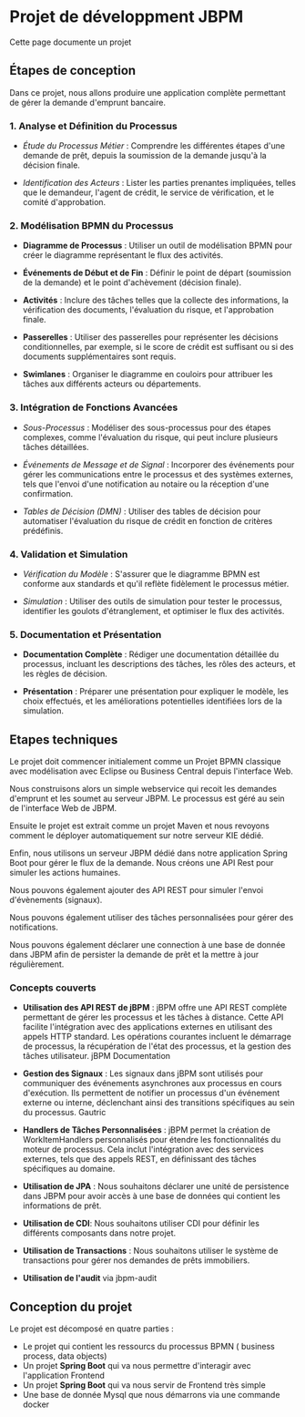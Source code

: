 # Projet de développment JBPM

Cette page documente un projet

## Étapes de conception

Dans ce projet, nous allons produire une application complète permettant de gérer la demande d'emprunt bancaire.

### 1. Analyse et Définition du Processus

- _Étude du Processus Métier_ : Comprendre les différentes étapes d'une demande de prêt, depuis la soumission de la demande jusqu'à la décision finale.

- _Identification des Acteurs_ : Lister les parties prenantes impliquées, telles que le demandeur, l'agent de crédit, le service de vérification, et le comité d'approbation.

### 2. Modélisation BPMN du Processus

- **Diagramme de Processus** : Utiliser un outil de modélisation BPMN pour créer le diagramme représentant le flux des activités.

- **Événements de Début et de Fin** : Définir le point de départ (soumission de la demande) et le point d'achèvement (décision finale).

- **Activités** : Inclure des tâches telles que la collecte des informations, la vérification des documents, l'évaluation du risque, et l'approbation finale.

- **Passerelles** : Utiliser des passerelles pour représenter les décisions conditionnelles, par exemple, si le score de crédit est suffisant ou si des documents supplémentaires sont requis.

- **Swimlanes** : Organiser le diagramme en couloirs pour attribuer les tâches aux différents acteurs ou départements.

### 3. Intégration de Fonctions Avancées

- _Sous-Processus_ : Modéliser des sous-processus pour des étapes complexes, comme l'évaluation du risque, qui peut inclure plusieurs tâches détaillées.

- _Événements de Message et de Signal_ : Incorporer des événements pour gérer les communications entre le processus et des systèmes externes, tels que l'envoi d'une notification au notaire ou la réception d'une confirmation.

- _Tables de Décision (DMN)_ : Utiliser des tables de décision pour automatiser l'évaluation du risque de crédit en fonction de critères prédéfinis.

### 4. Validation et Simulation

- _Vérification du Modèle_ : S'assurer que le diagramme BPMN est conforme aux standards et qu'il reflète fidèlement le processus métier.

- _Simulation_ : Utiliser des outils de simulation pour tester le processus, identifier les goulots d'étranglement, et optimiser le flux des activités.

### 5. Documentation et Présentation

- **Documentation Complète** : Rédiger une documentation détaillée du processus, incluant les descriptions des tâches, les rôles des acteurs, et les règles de décision.

- **Présentation** : Préparer une présentation pour expliquer le modèle, les choix effectués, et les améliorations potentielles identifiées lors de la simulation.

## Etapes techniques

Le projet doit commencer initialement comme un Projet BPMN classique avec modélisation avec Eclipse ou Business Central depuis l'interface Web.

Nous construisons alors un simple webservice qui recoit les demandes d'emprunt et les soumet au serveur JBPM. Le processus est géré au sein de l'interface Web de JBPM.

Ensuite le projet est extrait comme un projet Maven et nous revoyons comment le déployer automatiquement sur notre serveur KIE dédié.

Enfin, nous utilisons un serveur JBPM dédié dans notre application Spring Boot pour gérer le flux de la demande. Nous créons une API Rest pour simuler les actions humaines.

Nous pouvons également ajouter des API REST pour simuler l'envoi d'évènements (signaux).

Nous pouvons également utiliser des tâches personnalisées pour gérer des notifications.

Nous pouvons également déclarer une connection à une base de donnée dans JBPM afin de persister la demande de prêt et la mettre à jour régulièrement.

### Concepts couverts

- **Utilisation des API REST de jBPM** : jBPM offre une API REST complète permettant de gérer les processus et les tâches à distance. Cette API facilite l'intégration avec des applications externes en utilisant des appels HTTP standard. Les opérations courantes incluent le démarrage de processus, la récupération de l'état des processus, et la gestion des tâches utilisateur.
  jBPM Documentation

- **Gestion des Signaux** : Les signaux dans jBPM sont utilisés pour communiquer des événements asynchrones aux processus en cours d'exécution. Ils permettent de notifier un processus d'un événement externe ou interne, déclenchant ainsi des transitions spécifiques au sein du processus.
  Gautric

* **Handlers de Tâches Personnalisées** : jBPM permet la création de WorkItemHandlers personnalisés pour étendre les fonctionnalités du moteur de processus. Cela inclut l'intégration avec des services externes, tels que des appels REST, en définissant des tâches spécifiques au domaine.

* **Utilisation de JPA** : Nous souhaitons déclarer une unité de persistence dans JBPM pour avoir accès à une base de données qui contient les informations de prêt.

* **Utilisation de CDI**: Nous souhaitons utiliser CDI pour définir les différents composants dans notre projet.

* **Utilisation de Transactions** : Nous souhaitons utiliser le système de transactions pour gérer nos demandes de prêts immobiliers.

* **Utilisation de l'audit** via jbpm-audit

## Conception du projet

Le projet est décomposé en quatre parties :

- Le projet qui contient les ressourcs du processus BPMN ( business process, data objects)
- Un projet **Spring Boot** qui va nous permettre d'interagir avec l'application Frontend
- Un projet **Spring Boot** qui va nous servir de Frontend très simple
- Une base de donnée Mysql que nous démarrons via une commande docker

